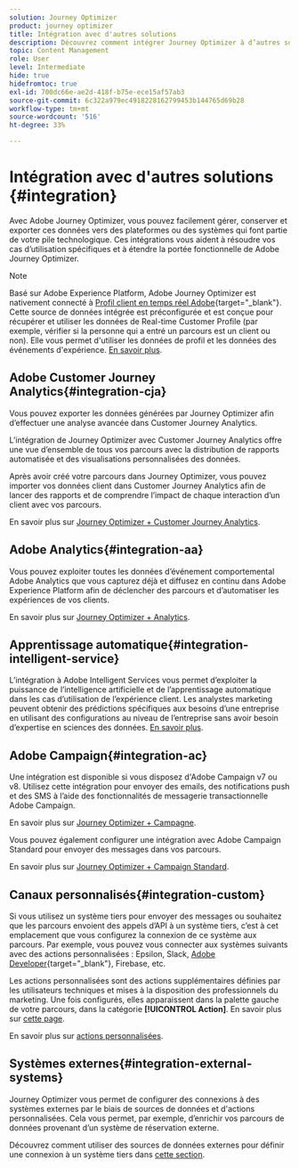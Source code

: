 ```yaml
---
solution: Journey Optimizer
product: journey optimizer
title: Intégration avec d'autres solutions
description: Découvrez comment intégrer Journey Optimizer à d’autres solutions
topic: Content Management
role: User
level: Intermediate
hide: true
hidefromtoc: true
exl-id: 700dc66e-ae2d-418f-b75e-ece15af57ab3
source-git-commit: 6c322a979ec4918228162799453b144765d69b28
workflow-type: tm+mt
source-wordcount: '516'
ht-degree: 33%

---
```


# Intégration avec d&#39;autres solutions {#integration}

Avec Adobe Journey Optimizer, vous pouvez facilement gérer, conserver et exporter ces données vers des plateformes ou des systèmes qui font partie de votre pile technologique. Ces intégrations vous aident à résoudre vos cas d’utilisation spécifiques et à étendre la portée fonctionnelle de Adobe Journey Optimizer.

>[!NOTE]
>
> Basé sur Adobe Experience Platform, Adobe Journey Optimizer est nativement connecté à [Profil client en temps réel Adobe](https://experienceleague.adobe.com/docs/experience-platform/profile/home.html?lang=fr){target=&quot;_blank&quot;}. Cette source de données intégrée est préconfigurée et est conçue pour récupérer et utiliser les données de Real-time Customer Profile (par exemple, vérifier si la personne qui a entré un parcours est un client ou non). Elle vous permet d&#39;utiliser les données de profil et les données des événements d&#39;expérience. [En savoir plus](../datasource/adobe-experience-platform-data-source.md).


## Adobe Customer Journey Analytics{#integration-cja}

Vous pouvez exporter les données générées par Journey Optimizer afin d’effectuer une analyse avancée dans Customer Journey Analytics.

L’intégration de Journey Optimizer avec Customer Journey Analytics offre une vue d’ensemble de tous vos parcours avec la distribution de rapports automatisée et des visualisations personnalisées des données.

Après avoir créé votre parcours dans Journey Optimizer, vous pouvez importer vos données client dans Customer Journey Analytics afin de lancer des rapports et de comprendre l’impact de chaque interaction d’un client avec vos parcours.

En savoir plus sur [Journey Optimizer + Customer Journey Analytics](../reports/cja-ajo.md).

## Adobe Analytics{#integration-aa}

Vous pouvez exploiter toutes les données d’événement comportemental Adobe Analytics que vous capturez déjà et diffusez en continu dans Adobe Experience Platform afin de déclencher des parcours et d’automatiser les expériences de vos clients.

En savoir plus sur [Journey Optimizer + Analytics](../event/about-analytics.md).

## Apprentissage automatique{#integration-intelligent-service}

L’intégration à Adobe Intelligent Services vous permet d’exploiter la puissance de l’intelligence artificielle et de l’apprentissage automatique dans les cas d’utilisation de l’expérience client. Les analystes marketing peuvent obtenir des prédictions spécifiques aux besoins d’une entreprise en utilisant des configurations au niveau de l’entreprise sans avoir besoin d’expertise en sciences des données. [En savoir plus](../building-journeys/ai-services-overview.md).


## Adobe Campaign{#integration-ac}

Une intégration est disponible si vous disposez d&#39;Adobe Campaign v7 ou v8. Utilisez cette intégration pour envoyer des emails, des notifications push et des SMS à l’aide des fonctionnalités de messagerie transactionnelle Adobe Campaign.

En savoir plus sur [Journey Optimizer + Campagne](../building-journeys/ajo-ac.md).

Vous pouvez également configurer une intégration avec Adobe Campaign Standard pour envoyer des messages dans vos parcours.

En savoir plus sur [Journey Optimizer + Campaign Standard](../building-journeys/ajo-ac.md).

## Canaux personnalisés{#integration-custom}

Si vous utilisez un système tiers pour envoyer des messages ou souhaitez que les parcours envoient des appels d’API à un système tiers, c’est à cet emplacement que vous configurez la connexion de ce système aux parcours. Par exemple, vous pouvez vous connecter aux systèmes suivants avec des actions personnalisées : Epsilon, Slack, [Adobe Developer](https://developer.adobe.com/){target=&quot;_blank&quot;}, Firebase, etc.

Les actions personnalisées sont des actions supplémentaires définies par les utilisateurs techniques et mises à la disposition des professionnels du marketing. Une fois configurés, elles apparaissent dans la palette gauche de votre parcours, dans la catégorie **[!UICONTROL Action]**. En savoir plus sur [cette page](../building-journeys/about-journey-activities.md#action-activities).

En savoir plus sur [actions personnalisées](../action/about-custom-action-configuration.md).

## Systèmes externes{#integration-external-systems}

Journey Optimizer vous permet de configurer des connexions à des systèmes externes par le biais de sources de données et d&#39;actions personnalisées. Cela vous permet, par exemple, d’enrichir vos parcours de données provenant d’un système de réservation externe.

Découvrez comment utiliser des sources de données externes pour définir une connexion à un système tiers dans [cette section](../datasource/external-data-sources.md).
